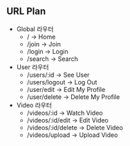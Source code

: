 ## URL Plan

- Global 라우터
  - / -> Home
  - /join -> Join
  - /login -> Login
  - /search -> Search
- User 라우터
  - /users/:id -> See User
  - /users/logout -> Log Out
  - /user/edit -> Edit My Profile
  - /user/delete -> Delete My Profile
- Video 라우터
  - /videos/:id -> Watch Video
  - /videos/:id/edit -> Edit Video
  - /videos/:id/delete -> Delete Video
  - /videos/upload -> Upload Video
